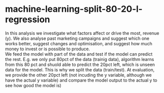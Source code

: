 # machine-learning-split-80-20-l-regression
In this analysis we investigate what factors affect or drive the most, revenue (y). We also analyse past marketing campaigns and suggest which one works better, suggest changes and optimisation, and suggest how much money to invest or is possible to produce.  
We feed the model with part of the data and test if the model can predict the rest. E.g. we only put 80pct of the data (trainig data), algorithm learns from this 80 pct and shuold able to predict the 20pct left, which is unseen data for the model. This is why we split the data (train/test).  At evaluation, we provide the other 20pct left (not incuding the y variable, although we have the actual y variable) and compare the model output to the actual y to see how good the model is)
